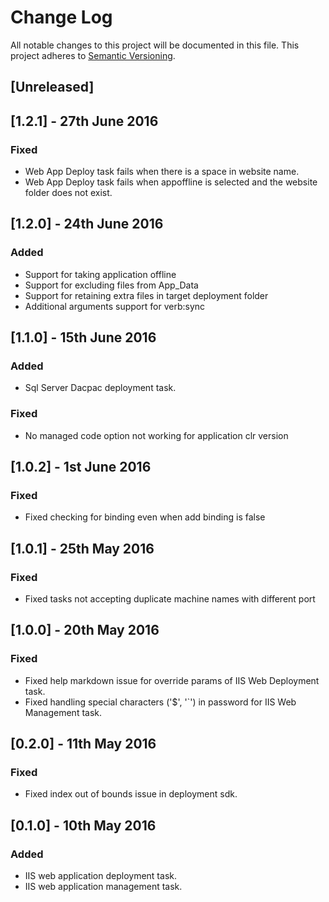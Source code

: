 # Change Log
All notable changes to this project will be documented in this file.
This project adheres to [Semantic Versioning](http://semver.org/).

## [Unreleased]

## [1.2.1] - 27th June 2016
### Fixed
- Web App Deploy task fails when there is a space in website name.
- Web App Deploy task fails when appoffline is selected and the website folder does not exist.

## [1.2.0] - 24th June 2016
### Added
- Support for taking application offline
- Support for excluding files from App_Data
- Support for retaining extra files in target deployment folder
- Additional arguments support for verb:sync 

## [1.1.0] - 15th June 2016
### Added
- Sql Server Dacpac deployment task.

### Fixed
- No managed code option not working for application clr version

## [1.0.2] - 1st June 2016
### Fixed
- Fixed checking for binding even when add binding is false

## [1.0.1] - 25th May 2016
### Fixed
- Fixed tasks not accepting duplicate machine names with different port

## [1.0.0] - 20th May 2016
### Fixed
- Fixed help markdown issue for override params of IIS Web Deployment task.
- Fixed handling special characters ('$', '`') in password for IIS Web Management task.

## [0.2.0] - 11th May 2016
### Fixed
- Fixed index out of bounds issue in deployment sdk.

## [0.1.0] - 10th May 2016
### Added
- IIS web application deployment task.
- IIS web application management task.


